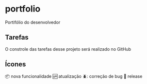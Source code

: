 # portfolio
 Portifólio do desenvolvedor

## Tarefas

O constrole das tarefas desse projeto será realizado no GitHub

## Ícones

:package: nova funcionalidade
:up: atualização
:beetle:: correção de bug
:checkered_flag: release